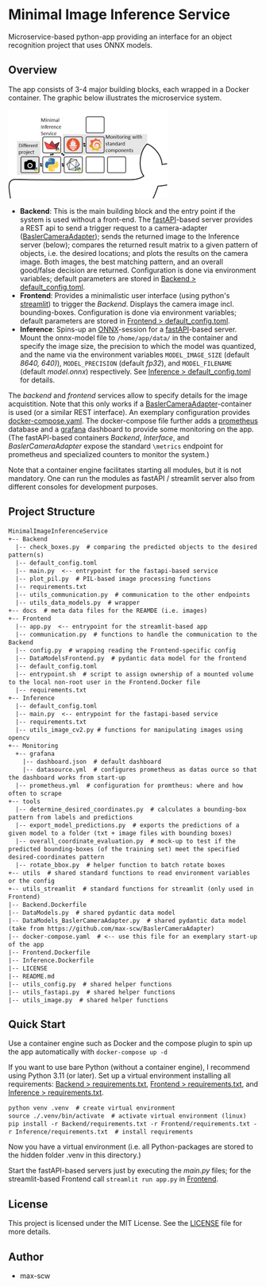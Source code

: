 # Minimal Image Inference Service

Microservice-based python-app providing an interface for an object recognition project that uses ONNX models.

## Overview

The app consists of 3-4 major building blocks, each wrapped in a Docker container. The graphic below illustrates the microservice system.

![OverviewContainer.png](docs%2FOverviewContainer.png)

- **Backend**: This is the main building block and the entry point if the system is used without a front-end. The [fastAPI](https://fastapi.tiangolo.com/)-based server provides a REST api to send a trigger request to a camera-adapter ([BaslerCameraAdapter](https://github.com/max-scw/BaslerCameraAdapter)); sends the returned image to the Inference server (below); compares the returned result matrix to a given pattern of objects, i.e. the desired locations; and plots the results on the camera image. Both images, the best matching pattern, and an overall good/false decision are returned. Configuration is done via environment variables; default parameters are stored in [Backend > default_config.toml](Backend%2Fdefault_config.toml).
- **Frontend**: Provides a minimalistic user interface (using python's [streamlit](https://streamlit.io/)) to trigger the *Backend*. Displays the camera image incl. bounding-boxes. Configuration is done via environment variables; default parameters are stored in [Frontend > default_config.toml](Frontend%2Fdefault_config.toml).
- **Inference**: Spins-up an [ONNX](https://en.wikipedia.org/wiki/Open_Neural_Network_Exchange)-session for a [fastAPI](https://fastapi.tiangolo.com/)-based server. Mount the onnx-model file to `/home/app/data/` in the container and specify the image size, the precision to which the model was quantized, and the name via the environment variables `MODEL_IMAGE_SIZE` (default *8640, 640)*), `MODEL_PRECISION` (default *fp32*), and `MODEL_FILENAME` (default *model.onnx*) respectively.  See [Inference > default_config.toml](Inference%2Fdefault_config.toml) for details.

The *backend* and *frontend* services allow to specify details for the image acquistition. Note that this only works if a [BaslerCameraAdapter](https://github.com/max-scw/BaslerCameraAdapter)-container is used (or a similar REST interface).
An exemplary configuration provides [docker-compose.yaml](docker-compose.yaml). The docker-compose file further adds a [prometheus](https://prometheus.io/) database and a [grafana](https://grafana.com/) dashboard to provide some monitoring on the app. (The fastAPI-based containers *Backend*, *Interface*, and *BaslerCameraAdapter* expose the standard `\metrics` endpoint for prometheus and specialized counters to monitor the system.)



Note that a container engine facilitates starting all modules, but it is not mandatory. One can run the modules as fastAPI / streamlit server also from different consoles for development purposes.

## Project Structure

````
MinimalImageInferenceService
+-- Backend
  |-- check_boxes.py  # comparing the predicted objects to the desired pattern(s)
  |-- default_config.toml
  |-- main.py  <-- entrypoint for the fastapi-based service
  |-- plot_pil.py  # PIL-based image processing functions
  |-- requirements.txt
  |-- utils_communication.py  # communication to the other endpoints
  |-- utils_data_models.py  # wrapper
+-- docs  # meta data files for the REAMDE (i.e. images)
+-- Frontend
  |-- app.py  <-- entrypoint for the streamlit-based app
  |-- communication.py  # functions to handle the communication to the Backend
  |-- config.py  # wrapping reading the Frontend-specific config
  |-- DataModelsFrontend.py  # pydantic data model for the frontend
  |-- default_config.toml
  |-- entrypoint.sh  # script to assign ownership of a mounted volume to the local non-root user in the Frontend.Docker file
  |-- requirements.txt
+-- Inference
  |-- default_config.toml
  |-- main.py  <-- entrypoint for the fastapi-based service
  |-- requirements.txt
  |-- utils_image_cv2.py # functions for manipulating images using opencv
+-- Monitoring
  +-- grafana
    |-- dashboard.json  # default dashboard
    |-- datasource.yml  # configures prometheus as datas ource so that the dashboard works from start-up
  |-- prometheus.yml  # configuration for promtheus: where and how often to scrape
+-- tools
  |-- determine_desired_coordinates.py  # calculates a bounding-box pattern from labels and predictions
  |-- export_model_predictions.py  # exports the predictions of a given model to a folder (txt + image files with bounding boxes)
  |-- overall_coordinate_evaluation.py  # mock-up to test if the predicted bounding-boxes (of the training set) meet the specified desired-coordinates pattern
  |-- rotate_bbox.py  # helper function to batch rotate boxes
+-- utils  # shared standard functions to read environment variables or the config
+-- utils_streamlit  # standard functions for streamlit (only used in Frontend)
|-- Backend.Dockerfile
|-- DataModels.py  # shared pydantic data model
|-- DataModels_BaslerCameraAdapter.py  # shared pydantic data model (take from https://github.com/max-scw/BaslerCameraAdapter)
|-- docker-compose.yaml  # <-- use this file for an exemplary start-up of the app
|-- Frontend.Dockerfile
|-- Inference.Dockerfile
|-- LICENSE
|-- README.md
|-- utils_config.py  # shared helper functions
|-- utils_fastapi.py  # shared helper functions
|-- utils_image.py  # shared helper functions
````

## Quick Start

Use a container engine such as Docker and the compose plugin to spin up the app automatically with `docker-compose up -d`

If you want to use bare Python (without a container engine), I recommend using Python 3.11 (or later).
Set up a virtual environment installing all requirements: [Backend > requirements.txt](Backend%2Frequirements.txt), [Frontend > requirements.txt](Frontend%2Frequirements.txt), and [Inference > requirements.txt](Inference%2Frequirements.txt).
````shell
python venv .venv  # create virtual environment
source ./.venv/bin/activate  # activate virtual environment (linux)
pip install -r Backend/requirements.txt -r Frontend/requirements.txt -r Inference/requirements.txt  # install requirements
````
Now you have a virtual environment (i.e. all Python-packages are stored to the hidden folder .venv in this directory.)

Start the fastAPI-based servers just by executing the *main.py* files; for the streamlit-based Frontend call `streamlit run app.py` in [Frontend](Frontend).


## License

This project is licensed under the MIT License. See the [LICENSE](LICENSE) file for more details.

## Author

 - max-scw
